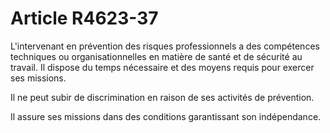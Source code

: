 # Article R4623-37

L'intervenant en prévention des risques professionnels a des compétences techniques ou organisationnelles en matière de santé et de sécurité au travail. Il dispose du temps nécessaire et des moyens requis pour exercer ses missions. 

Il ne peut subir de discrimination en raison de ses activités de prévention. 

Il assure ses missions dans des conditions garantissant son indépendance.